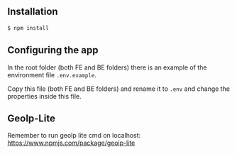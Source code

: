 ## Installation

```bash
$ npm install
```

## Configuring the app

In the root folder (both FE and BE folders) there is an example of the environment file `.env.example`.

Copy this file (both FE and BE folders) and rename it to `.env` and change the properties inside this file.

## GeoIp-Lite

Remember to run geoIp lite cmd on localhost: https://www.npmjs.com/package/geoip-lite
